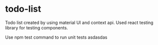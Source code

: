 # todo-list
Todo list created by using material UI and context api. Used react testing library for testing components.

Use npm test command to run unit tests
asdasdas